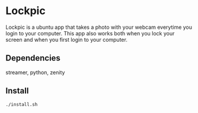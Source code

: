 Lockpic
=======

Lockpic is a ubuntu app that takes a photo with your webcam everytime you login
to your computer. This app also works both when you lock your screen and
when you first login to your computer.

Dependencies
------------
streamer, python, zenity

Install
-------

    ./install.sh 
